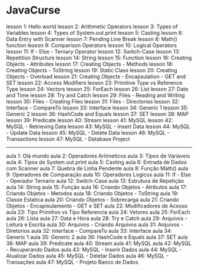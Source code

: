 # JavaCurse
lesson 1: Hello world
lesson 2: Arithmetic Operators
lesson 3: Types of Variables
lesson 4: Types of System.out.print
lesson 5: Casting
lesson 6: Data Entry with Scanner
lesson 7: Pending Line Break
lesson 8: Math() function
lesson 9: Comparison Operators
lesson 10: Logical Operators
lesson 11: If - Else - Ternary Operator
lesson 12: Switch-Case
lesson 13: Repetition Structure
lesson 14: String
lesson 15: Function
lesson 16: Creating Objects - Attributes
lesson 17: Creating Objects - Methods
lesson 18: Creating Objects - ToString
lesson 19: Static Class
lesson 20: Creating Objects - Overload
lesson 21: Creating Objects - Encapsulation - GET and SET
lesson 22: Access Modifiers
lesson 23: Primitive Type vs Reference Type
lesson 24: Vectors
lesson 25: ForEach
lesson 26: List
lesson 27: Date and Time
lesson 28: Try and Catch
lesson 29: Files - Reading and Writing
lesson 30: Files - Creating Files
lesson 31: Files - Directories
lesson 32: Interface - CompareTo
lesson 33: Interface
lesson 34: Generic 1
lesson 35: Generic 2
lesson 36: HashCode and Equals
lesson 37: SET
lesson 38: MAP
lesson 39: Predicate
lesson 40: Stream
lesson 41: MySQL
lesson 42: MySQL - Retrieving Data
lesson 43: MySQL - Insert Data
lesson 44: MySQL - Update Data
lesson 45: MySQL - Delete Data
lesson 46: MySQL - Transactions
lesson 47: MySQL - Database Project

----------------------------------------------------

aula 1: Olá mundo
aula 2: Operadores Aritmeticos
aula 3: Tipos de Variaveis
aula 4: Tipos de System.out.print
aula 5: Casting
aula 6: Entrada de Dados com Scanner
aula 7: Quebra de Linha Pendente
aula 8: Função Math()
aula 9: Operadores de Comparação
aula 10: Operadores Logicos
aula 11: If - Else - Operador Ternario
aula 12: Switch-Case
aula 13: Estrutura de Repetição
aula 14: String
aula 15: Função
aula 16: Criando Objetos - Atributos
aula 17: Criando Objetos - Metodos
aula 18: Criando Objetos - ToString
aula 19: Classe Estatica
aula 20: Criando Objetos - Sobrecarga
aula 21: Criando Objetos - Encapisulamento - GET e SET
aula 22: Modificadores de Acesso
aula 23: Tipo Primitivo vs Tipo Referencia
aula 24: Vetores
aula 25: ForEach
aula 26: Lista
aula 27: Data e Hora
aula 28: Try e Catch
aula 29: Arquivos - Leitura e Escrita
aula 30: Arquivos - Criando Arquivos
aula 31: Arquivos - Diretorios
aula 32: Interface - CompareTo
aula 33: Interface
aula 34: Generic 1
aula 35: Generic 2
aula 36: HashCode e Equals
aula 37: SET
aula 38: MAP
aula 39: Predicate
aula 40: Stream
aula 41: MySQL
aula 42: MySQL - Recuperando Dados
aula 43: MySQL - Inserir Dados
aula 44: MySQL - Atualizar Dados
aula 45: MySQL - Deletar Dados
aula 46: MySQL - Transações
aula 47: MySQL - Projeto Banco de Dados
